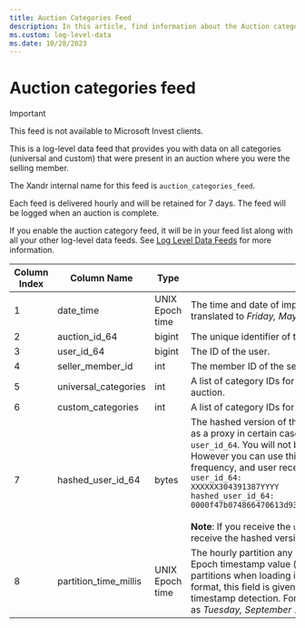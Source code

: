 ```yaml
---
title: Auction Categories Feed
description: In this article, find information about the Auction categories feed and details about the columns associated with this data feed.
ms.custom: log-level-data
ms.date: 10/28/2023
---
```


# Auction categories feed

> [!IMPORTANT]
> This feed is not available to Microsoft Invest clients.

This is a log-level data feed that provides you with data on all categories (universal and custom) that were present in an auction where you were the selling member.

The Xandr internal name for this feed is `auction_categories_feed`.

Each feed is delivered hourly and will be retained for 7 days. The feed will be logged when an auction is complete.

If you enable the auction category feed, it will be in your feed list along with all your other log-level data feeds. See [Log Level Data Feeds](log-level-data-feeds.md) for more information.

| Column Index | Column Name | Type | Description |
|---|---|---|---|
| 1 | date_time | UNIX Epoch time | The time and date of impression (e.g., `1526057561` which would need to be translated to *Friday, May 11, 2018 4:52:41 PM (UTC)*) . |
| 2 | auction_id_64 | bigint | The unique identifier of the auction. |
| 3 | user_id_64 | bigint | The ID of the user. |
| 4 | seller_member_id | int | The member ID of the seller. |
| 5 | universal_categories | int | A list of category IDs for the universal categories that apply to this auction. |
| 6 | custom_categories | int | A list of category IDs for the custom categories that apply to this auction. |
| 7 | hashed_user_id_64 | bytes | The hashed version of the Xandr 64-bit User ID which will we provided as a proxy in certain cases where Xandr is unable to provide the real `user_id_64`. You will not be able to target users via their hashed user ID. However you can use this identifier to calculate unique users, user frequency, and user recency. An example is provided below: <br> `user_id_64:` <br>  `XXXXXX304391387YYYY` <br> `hashed_user_id_64:` <br> `0000f47b074866470613d9397f0bd7efa78c7adec992aac5e117cbe2d55993a94767` <br><br> **Note**: If you receive the `user_id_64` version of this field, you will not receive the hashed version. |
| 8 | partition_time_millis | UNIX Epoch time | The hourly partition any record row falls into, represented as a UNIX Epoch timestamp value (in milliseconds). Useful for defining hourly partitions when loading into a database or data warehouse. For the Avro format, this field is given the timestamp-millis logical type for native timestamp detection. For example,  `1568077200000`  can also be represented as *Tuesday, September 10, 2019 1 AM (UTC)*. |
